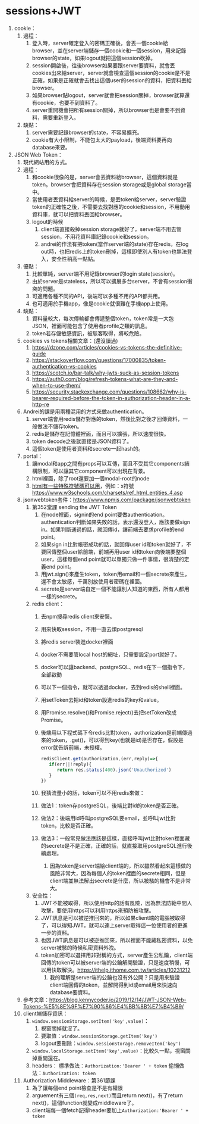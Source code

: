 # sessions+JWT

1. cookie：
   1. 過程：
      1. 登入時，server確定登入的密碼正確後，會丟一個cookie給browser，並在server端儲存一個cookie和一個session，用來記錄browser的state，如果logout就把這個session砍掉。
      2. session開啟後，往後browser如果要跟server要資料，就會丟cookies出來給server，server就會檢查這個session的cookie是不是正確，如果是正確就會去找出這個user的session的資料，把資料丟給browser。
      3. 如果browser點logout，server就會把session關掉，browser就算還有cookie，也要不到資料了。
      4. server重開機會把所有session關掉，所以browser也是會要不到資料，需要重新登入。
   2. 缺點：
      1. server需要記錄browser的state，不容易擴充。
      2. cookie有大小限制，不能包太大的payload，後端資料要再向database來要。
2. JSON Web Token：
   1. 現代網站用的方式。
   2. 過程：
      1. 和cookie很像的是，server會丟資料給browser，這個資料就是token。browser會把資料存在session storage或是global storage當中。
      2. 當使用者丟資料給server的時候，是丟token給server，server驗證token的正確性之後，不需要去找對應的cookie和session，不用動用資料庫，就可以把資料丟回給browser。
      3. logout的時候
         1. client端直接殺掉session storage就好了，server端不用去管session，不用花資料庫記錄cookie和session。
         2. andrei的作法有把token(當作server端的state)存在redis，在log out時，也把redis上的token刪掉，這樣即使別人有token也無法登入，安全性稍高一點點。
   3. 優點：
      1. 比較單純，server端不用記錄browser的login state(session)。
      2. 由於server是stateless，所以可以擴展多台server，不會有session衝突的問題。
      3. 可適用各種不同的API，後端可以多種不用的API都共用。
      4. 也可適用於手機app，像是cookie就很難在手機app上使用。
   4. 缺點：
      1. 資料量較大，每次傳輸都會傳遞整個token，token常是一大包JSON，裡面可能包含了使用者profile之類的訊息。
      2. token若存儲敏感資訊，被駭客取得，將較危險。
   5. cookies vs tokens相關文章：(還沒讀過)
      1. <https://dzone.com/articles/cookies-vs-tokens-the-definitive-guide>
      2. <https://stackoverflow.com/questions/17000835/token-authentication-vs-cookies>
      3. <https://scotch.io/bar-talk/why-jwts-suck-as-session-tokens>
      4. <https://auth0.com/blog/refresh-tokens-what-are-they-and-when-to-use-them/>
      5. <https://security.stackexchange.com/questions/108662/why-is-bearer-required-before-the-token-in-authorization-header-in-a-http-re>
   6. Andrei的課是用兩種混用的方式來做authentication。
      1. server端會用redis儲存對應的token，然後比對之後才回傳資料，一般做法不儲存token。
      2. redis是儲存在記憶體裡面，而且可以擴張，所以速度很快。
      3. token decode之後就直接是JSON資料了。
      4. 這個token是使用者資料和secrete一起hash的。
   7. portal：
      1. 讓modal和app之間有props可以互傳，而且不受其它components結構限制，可以讓其它component可以出現在背景。
      2. html裡面，除了root還要加一個modal-root的node
      3. [html有一些特殊符號碼可以用](https://www.w3schools.com/charsets/ref_html_entities_4.asp)，例如：x符號<https://www.w3schools.com/charsets/ref_html_entities_4.asp>
   8. jsonwebtoken套件：<https://www.npmjs.com/package/jsonwebtoken>
      1. 第352堂課 sending the JWT Token
         1. 在node裡面，signin的end point要做authentication。authentication判斷如果失敗的話，表示還沒登入，應該要做sign in。如果判斷通過的話，就回傳id，讓前端去要求profile的end point。
         2. 如果sign in比對帳密成功的話，就回傳user id和token就好了，不要回傳整個user給前端，前端再用user id和token向後端要整個user，這樣每個end point就可以單獨只做一件事情，很清楚的定義end point。
         3. 用jwt.sign()來產生token，token用email和一個secrete來產生，還不會太敏感，千萬別放使用者密碼在裡面。
         4. secrete是server端自定一個不能讓別人知道的東西，所有人都用一樣的secrete。
      2. redis client：
         1. 去npm搜尋redis client來安裝。
         2. 用來快取session，不用一直去煩postgresql
         3. 將redis server裝進docker裡面
         4. docker不需要管local host的網址，只需要設定port就好了。
         5. docker可以讓backend、postgreSQL、redis在下一個指令下，全部啟動
         6. 可以下一個指令，就可以透過docker，去到redis的shell裡面。
         7. 用setToken去把id和token設進redis的key和value。
         8. 用Promise.resolve()和Promise.reject()去把setToken改成Promise。
         9. 後端用以下程式碼下令redis比對token，authorization是前端傳過來的token，.get()，可以得到key(也就是id)是否存在，假設是error就告訴前端，未授權。

            ```js
            redisClient.get(authorization,(err,reply)=>{
               if(err||!reply){
                  return res.status(400).json('Unauthorized')
               }
            })
            ```

         10. 我猜流量小的話，token可以不用redis來做：
            1. 做法1：token存postgreSQL，後端比對id的token是否正確。
            2. 做法2：後端用id呼叫postgreSQL要email，並呼叫jwt比對token，比較是否正確。
            3. 做法3：一般常見做法應該是這樣，直接呼叫jwt比對token裡面藏的secrete是不是正確，正確的話，就直接取用postgreSQL進行後續處理。
               1. 因為token是server端給client端的，所以雖然看起來這樣做的風險非常大，因為每個人的token裡面的secrete相同，但是client端並無法解出secrete是什麼，所以被駭的機會不是非常大。
      3. 安全性：
         1. JWT不能被取得，所以使用http的話有風險，因為無法防範中間人攻擊，要使用https可以利用https來預防被攻擊。
         2. JWT訊息是可以被逆推回來的，所以如果client端的電腦被取得了，可以得知JWT，就可以連上server取得這一位使用者的更進一步的資料。
         3. 也因JWT訊息是可以被逆推回來，所以裡面不能藏私密資料，以免server被駭的時候私密資料外洩。
         4. token加密可以選擇用非對稱的方式，server產生公私鑰，client端回傳的token可以被server端的公鑰解開驗證，只是速度稍慢，可以用快取解決。<https://ithelp.ithome.com.tw/articles/10231212>
            1. 我的理解是server端的公鑰也沒有外公開？只是用來驗證client端回傳的token，並解開得到id或email用來快速向database要資料。
   9. 參考文章：<https://blog.kennycoder.io/2019/12/14/JWT-JSON-Web-Tokens-%E5%8E%9F%E7%90%86%E4%BB%8B%E7%B4%B9/>
   10. client端儲存資訊：
       1. `window.sessionStorage.setItem('key',value)`：
          1. 視窗關掉就沒了。
          2. 要取值：`window.sessionStorage.getItem('key')`
          3. logout要刪除：`window.sessionStorage.removeItem('key')`
       2. `window.localStorage.setItem('key',value)`：比較久一點，視窗關掉重開還在。
       3. headers：
            標準做法：`Authorization:'Bearer ' + token`
            偷懶做法：`Authorization: token`
   11. Authorization Middleware：第361節課
       1. 為了讓每個end point檢查是不是有權限
       2. arguement有三個`(req,res,next)`而且return next()，有了return next()，這個function就變成middleware了。
       3. client端每一個fetch記得header要加上`Authorization:'Bearer ' + token`